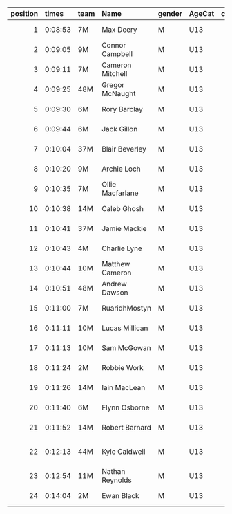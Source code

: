 |   position | times   | team   | Name             | gender   | AgeCat   |   clubnumber | Club name            | Website                               |
|-----------:|:--------|:-------|:-----------------|:---------|:---------|-------------:|:---------------------|:--------------------------------------|
|          1 | 0:08:53 | 7M     | Max Deery        | M        | U13      |            7 | Giffnock North AC    | https://www.giffnocknorth.co.uk/      |
|          2 | 0:09:05 | 9M     | Connor Campbell  | M        | U13      |            9 | Garscube Harriers    | https://www.garscubeharriers.org.uk/  |
|          3 | 0:09:11 | 7M     | Cameron Mitchell | M        | U13      |            7 | Giffnock North AC    | https://www.giffnocknorth.co.uk/      |
|          4 | 0:09:25 | 48M    | Gregor McNaught  | M        | U13      |           48 | Springburn Harriers  | https://www.springburnharriers.co.uk/ |
|          5 | 0:09:30 | 6M     | Rory Barclay     | M        | U13      |            6 | Cambuslang Harriers  | https://cambuslangharriers.org/       |
|          6 | 0:09:44 | 6M     | Jack Gillon      | M        | U13      |            6 | Cambuslang Harriers  | https://cambuslangharriers.org/       |
|          7 | 0:10:04 | 37M    | Blair Beverley   | M        | U13      |           37 | Law & District AAC   | http://www.lawaac.co.uk/              |
|          8 | 0:10:20 | 9M     | Archie Loch      | M        | U13      |            9 | Garscube Harriers    | https://www.garscubeharriers.org.uk/  |
|          9 | 0:10:35 | 7M     | Ollie Macfarlane | M        | U13      |            7 | Giffnock North AC    | https://www.giffnocknorth.co.uk/      |
|         10 | 0:10:38 | 14M    | Caleb Ghosh      | M        | U13      |           14 | Ayr Seaforth AC      | https://www.ayrseaforth.co.uk/        |
|         11 | 0:10:41 | 37M    | Jamie Mackie     | M        | U13      |           37 | Law & District AAC   | http://www.lawaac.co.uk/              |
|         12 | 0:10:43 | 4M     | Charlie Lyne     | M        | U13      |            4 | Inverclyde AC        | https://www.inverclydeac.org/         |
|         13 | 0:10:44 | 10M    | Matthew Cameron  | M        | U13      |           10 | Shettleston Harriers | http://shettlestonharriers.org.uk/    |
|         14 | 0:10:51 | 48M    | Andrew Dawson    | M        | U13      |           48 | Springburn Harriers  | https://www.springburnharriers.co.uk/ |
|         15 | 0:11:00 | 7M     | RuaridhMostyn    | M        | U13      |            7 | Giffnock North AC    | https://www.giffnocknorth.co.uk/      |
|         16 | 0:11:11 | 10M    | Lucas Millican   | M        | U13      |           10 | Shettleston Harriers | http://shettlestonharriers.org.uk/    |
|         17 | 0:11:13 | 10M    | Sam McGowan      | M        | U13      |           10 | Shettleston Harriers | http://shettlestonharriers.org.uk/    |
|         18 | 0:11:24 | 2M     | Robbie Work      | M        | U13      |            2 | Kilmarnock H&AC      | http://www.kilmarnockharriers.com/    |
|         19 | 0:11:26 | 14M    | Iain MacLean     | M        | U13      |           14 | Ayr Seaforth AC      | https://www.ayrseaforth.co.uk/        |
|         20 | 0:11:40 | 6M     | Flynn Osborne    | M        | U13      |            6 | Cambuslang Harriers  | https://cambuslangharriers.org/       |
|         21 | 0:11:52 | 14M    | Robert Barnard   | M        | U13      |           14 | Ayr Seaforth AC      | https://www.ayrseaforth.co.uk/        |
|         22 | 0:12:13 | 44M    | Kyle Caldwell    | M        | U13      |           44 | North Ayrshire AAC   | https://naathletics.co.uk/            |
|         23 | 0:12:54 | 11M    | Nathan Reynolds  | M        | U13      |           11 | Airdrie Harriers     | http://airdrieharriers.org/           |
|         24 | 0:14:04 | 2M     | Ewan Black       | M        | U13      |            2 | Kilmarnock H&AC      | http://www.kilmarnockharriers.com/    |